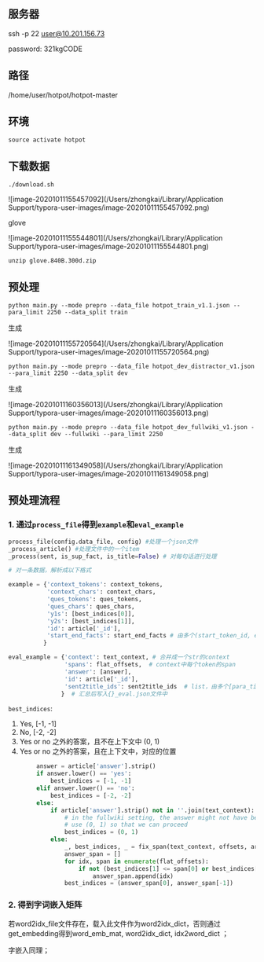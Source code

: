 ## 服务器

ssh -p 22 user@10.201.156.73

password: 321kgCODE



## 路径

/home/user/hotpot/hotpot-master



## 环境

```
source activate hotpot
```



## 下载数据

```
./download.sh
```

![image-20201011155457092](/Users/zhongkai/Library/Application Support/typora-user-images/image-20201011155457092.png)

glove

![image-20201011155544801](/Users/zhongkai/Library/Application Support/typora-user-images/image-20201011155544801.png)

```
unzip glove.840B.300d.zip
```





## 预处理

```
python main.py --mode prepro --data_file hotpot_train_v1.1.json --para_limit 2250 --data_split train
```

生成

![image-20201011155720564](/Users/zhongkai/Library/Application Support/typora-user-images/image-20201011155720564.png)



```
python main.py --mode prepro --data_file hotpot_dev_distractor_v1.json --para_limit 2250 --data_split dev
```

生成

![image-20201011160356013](/Users/zhongkai/Library/Application Support/typora-user-images/image-20201011160356013.png)

```
python main.py --mode prepro --data_file hotpot_dev_fullwiki_v1.json --data_split dev --fullwiki --para_limit 2250
```

生成

![image-20201011161349058](/Users/zhongkai/Library/Application Support/typora-user-images/image-20201011161349058.png)





## 预处理流程

### 1. 通过`process_file`得到`example`和`eval_example`

```python
process_file(config.data_file, config) #处理一个json文件
_process_article() #处理文件中的一个item
_process(sent, is_sup_fact, is_title=False) # 对每句话进行处理

```



```python
# 对一条数据，解析成以下格式

example = {'context_tokens': context_tokens,
           'context_chars': context_chars, 
           'ques_tokens': ques_tokens, 
           'ques_chars': ques_chars, 
           'y1s': [best_indices[0]], 
           'y2s': [best_indices[1]], 
           'id': article['_id'], 
           'start_end_facts': start_end_facts # 由多个(start_token_id, end_token_id, is_sup_fact=True/False)组成，每句话的起始token和终止token在context_tokens中的位置，以及这句话是否是支撑事实。
          }

eval_example = {'context': text_context, # 合并成一个str的context
                'spans': flat_offsets,  # context中每个token的span
                'answer': [answer],
                'id': article['_id'],
                'sent2title_ids': sent2title_ids  # list，由多个[para_title, idx]组成，表示context中每句话对应的标题以及在标题下的idx，title本身对应的idx为-1;
               }  # 汇总后写入{}_eval.json文件中
```



`best_indices`: 

1. Yes, [-1, -1]
2. No, [-2, -2]
3. Yes or no 之外的答案，且不在上下文中 (0, 1)
4. Yes or no 之外的答案，且在上下文中，对应的位置

```python
        answer = article['answer'].strip()
        if answer.lower() == 'yes':
            best_indices = [-1, -1]
        elif answer.lower() == 'no':
            best_indices = [-2, -2]
        else:
            if article['answer'].strip() not in ''.join(text_context):
                # in the fullwiki setting, the answer might not have been retrieved
                # use (0, 1) so that we can proceed
                best_indices = (0, 1)
            else:
                _, best_indices, _ = fix_span(text_context, offsets, article['answer'])
                answer_span = []
                for idx, span in enumerate(flat_offsets):
                    if not (best_indices[1] <= span[0] or best_indices[0] >= span[1]):
                        answer_span.append(idx)
                best_indices = (answer_span[0], answer_span[-1])
```





### 2. 得到字词嵌入矩阵

若word2idx_file文件存在，载入此文件作为word2idx_dict，否则通过get_embedding得到word_emb_mat, word2idx_dict, idx2word_dict ；

字嵌入同理；





